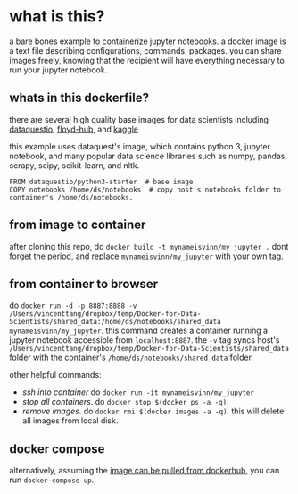 # what is this?
a bare bones example to containerize jupyter notebooks. a docker image is a text file describing configurations, commands, packages. you can share images freely, knowing that the recipient will have everything necessary to run your jupyter notebook.

## whats in this dockerfile?
there are several high quality base images for data scientists including [dataquestio](https://hub.docker.com/r/dataquestio/python2-starter/), [floyd-hub](https://github.com/floydhub), and [kaggle](https://github.com/Kaggle/docker-python)

this example uses dataquest's image, which contains python 3, jupyter notebook, and many popular data science libraries such as numpy, pandas, scrapy, scipy, scikit-learn, and nltk.
```
FROM dataquestio/python3-starter  # base image
COPY notebooks /home/ds/notebooks  # copy host's notebooks folder to container's /home/ds/notebooks.
```

## from image to container
after cloning this repo, do `docker build -t mynameisvinn/my_jupyter .` dont forget the period, and replace `mynameisvinn/my_jupyter` with your own tag.

## from container to browser
do `docker run -d -p 8887:8888 -v /Users/vincenttang/dropbox/temp/Docker-for-Data-Scientists/shared_data:/home/ds/notebooks/shared_data mynameisvinn/my_jupyter`. this command creates a container running a jupyter notebook accessible from `localhost:8887`. the `-v` tag syncs host's `/Users/vincenttang/dropbox/temp/Docker-for-Data-Scientists/shared_data` folder with the container's `/home/ds/notebooks/shared_data` folder.

other helpful commands:
* *ssh into container* do `docker run -it mynameisvinn/my_jupyter`
* *stop all containers*. do `docker stop $(docker ps -a -q)`. 
* *remove images*. do `docker rmi $(docker images -a -q)`. this will delete all images from local disk.

## docker compose
alternatively, assuming the [image can be pulled from dockerhub](https://hub.docker.com/r/mynameisvinn/my_jupyter/), you can run `docker-compose up`.